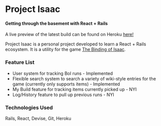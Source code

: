 # Project Isaac
#### Getting through the basement with React + Rails

A live preview of the latest build can be found on Heroku [here!](https://project-isaac.herokuapp.com/)

Project Isaac is a personal project developed to learn a React + Rails ecosystem. It is a utility for the game [The Binding of Isaac](https://store.steampowered.com/app/250900/The_Binding_of_Isaac_Rebirth/).

### Feature List
 * User system for tracking BoI runs - Implemented
 * Flexible search system to search a variety of wiki-style entries for the game (currently only supports items) - Implemented
 * My Build feature for tracking items currently picked up - NYI
 * Log/History feature to pull up previous runs - NYI

### Technologies Used
Rails, React, Devise, Git, Heroku




